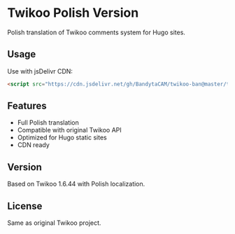 # Twikoo Polish Version

Polish translation of Twikoo comments system for Hugo sites.

## Usage

Use with jsDelivr CDN:

```html
<script src="https://cdn.jsdelivr.net/gh/BandytaCAM/twikoo-ban@master/twikoo-pl.min.js"></script>
```

## Features

- Full Polish translation
- Compatible with original Twikoo API
- Optimized for Hugo static sites
- CDN ready

## Version

Based on Twikoo 1.6.44 with Polish localization.

## License

Same as original Twikoo project.